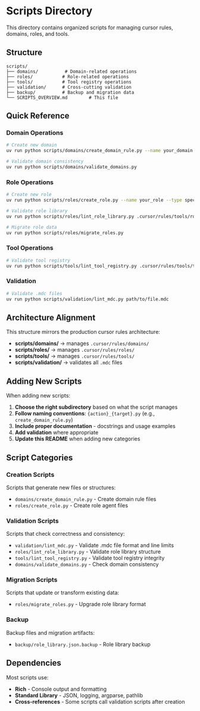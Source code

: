 # Scripts Directory

This directory contains organized scripts for managing cursor rules, domains, roles, and tools.

## Structure

```
scripts/
├── domains/          # Domain-related operations
├── roles/           # Role-related operations  
├── tools/           # Tool registry operations
├── validation/      # Cross-cutting validation
├── backup/          # Backup and migration data
└── SCRIPTS_OVERVIEW.md        # This file
```

## Quick Reference

### Domain Operations
```bash
# Create new domain
uv run python scripts/domains/create_domain_rule.py --name your_domain --category backend

# Validate domain consistency
uv run python scripts/domains/validate_domains.py
```

### Role Operations
```bash
# Create new role
uv run python scripts/roles/create_role.py --name your_role --type specialist

# Validate role library
uv run python scripts/roles/lint_role_library.py .cursor/rules/tools/role_library.json

# Migrate role data
uv run python scripts/roles/migrate_roles.py
```

### Tool Operations
```bash
# Validate tool registry
uv run python scripts/tools/lint_tool_registry.py .cursor/rules/tools/tool_registry.json
```

### Validation
```bash
# Validate .mdc files
uv run python scripts/validation/lint_mdc.py path/to/file.mdc
```

## Architecture Alignment

This structure mirrors the production cursor rules architecture:

- **scripts/domains/** → manages `.cursor/rules/domains/`
- **scripts/roles/** → manages `.cursor/rules/roles/`  
- **scripts/tools/** → manages `.cursor/rules/tools/`
- **scripts/validation/** → validates all `.mdc` files

## Adding New Scripts

When adding new scripts:

1. **Choose the right subdirectory** based on what the script manages
2. **Follow naming conventions**: `{action}_{target}.py` (e.g., `create_domain_rule.py`)
3. **Include proper documentation** - docstrings and usage examples
4. **Add validation** where appropriate
5. **Update this README** when adding new categories

## Script Categories

### Creation Scripts
Scripts that generate new files or structures:
- `domains/create_domain_rule.py` - Create domain rule files
- `roles/create_role.py` - Create role agent files

### Validation Scripts  
Scripts that check correctness and consistency:
- `validation/lint_mdc.py` - Validate .mdc file format and line limits
- `roles/lint_role_library.py` - Validate role library structure
- `tools/lint_tool_registry.py` - Validate tool registry integrity
- `domains/validate_domains.py` - Check domain consistency

### Migration Scripts
Scripts that update or transform existing data:
- `roles/migrate_roles.py` - Upgrade role library format

### Backup
Backup files and migration artifacts:
- `backup/role_library.json.backup` - Role library backup

## Dependencies

Most scripts use:
- **Rich** - Console output and formatting
- **Standard Library** - JSON, logging, argparse, pathlib
- **Cross-references** - Some scripts call validation scripts after creation